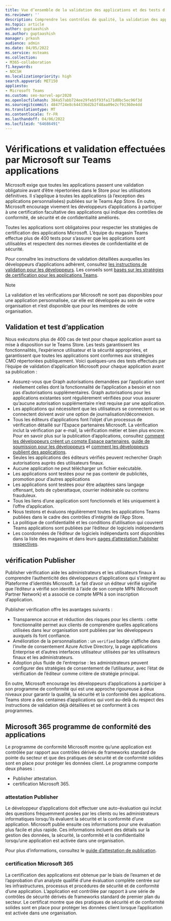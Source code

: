 ```yaml
---
title: Vue d’ensemble de la validation des applications et des tests d’application par Microsoft
ms.reviewer: ''
description: Comprendre les contrôles de qualité, la validation des applications et les programmes de certification pour Teams applications.
ms.topic: article
author: guptaashish
ms.author: guptaashish
manager: prkosh
audience: admin
ms.date: 04/05/2022
ms.service: msteams
ms.collection:
- M365-collaboration
f1.keywords:
- NOCSH
ms.localizationpriority: high
search.appverid: MET150
appliesto:
- Microsoft Teams
ms.custom: seo-marvel-apr2020
ms.openlocfilehash: 384a57abb724ee29feb5f93fa171d0bc5ec96f3d
ms.sourcegitcommit: 4847f24e8c644336d2b2f48aa09e2cf91360e4dd
ms.translationtype: MT
ms.contentlocale: fr-FR
ms.lasthandoff: 04/06/2022
ms.locfileid: "64686491"
---
```

# <a name="checks-and-validation-performed-by-microsoft-on-teams-apps"></a>Vérifications et validation effectuées par Microsoft sur Teams applications

Microsoft exige que toutes les applications passent une validation obligatoire avant d’être répertoriées dans le Store pour les utilisations définitives. Il s’applique à toutes les applications (à l’exception des applications personnalisées) publiées sur le Teams App Store. En outre, Microsoft encourage vivement les développeurs d’applications à participer à une certification facultative des applications qui indique des contrôles de conformité, de sécurité et de confidentialité améliorés.

Toutes les applications sont obligatoires pour respecter les stratégies de certification des applications Microsoft. L’équipe du magasin Teams effectue plus de 400 tests pour s’assurer que les applications sont utilisables et respectent des normes élevées de confidentialité et de sécurité.

Pour connaître les instructions de validation détaillées auxquelles les développeurs d’applications adhèrent, consultez [les instructions de validation pour les développeurs](/microsoftteams/platform/concepts/deploy-and-publish/appsource/prepare/teams-store-validation-guidelines). Les conseils sont [basés sur les stratégies de certification pour les applications Teams](/legal/marketplace/certification-policies#1140-teams).

> [!NOTE]
> La validation et les vérifications par Microsoft ne sont pas disponibles pour une application personnalisée, car elle est développée au sein de votre organisation et n’est disponible que pour les membres de votre organisation.

## <a name="app-validation-and-testing"></a>Validation et test d’application

Nous exécutons plus de 400 cas de test pour chaque application avant sa mise à disposition sur le Teams Store. Les tests garantissent les fonctionnalités, l’expérience utilisateur et la sécurité appropriées, et garantissent que toutes les applications sont conformes aux stratégies CMO répertoriées publiquement. Voici quelques-uns des tests effectués par l’équipe de validation d’application Microsoft pour chaque application avant sa publication :

* Assurez-vous que Graph autorisations demandées par l’application sont réellement celles dont la fonctionnalité de l’application a besoin et non pas d’autorisations supplémentaires. Graph autorisations pour les applications existantes sont régulièrement vérifiées pour vous assurer qu’aucune autorisation supplémentaire n’est requise par une application.
* Les applications qui nécessitent que les utilisateurs se connectent ou se connectent doivent avoir une option de journalisation/déconnexion.
* Tous les éditeurs d’applications font l’objet d’un processus de vérification détaillé sur l’Espace partenaires Microsoft. La vérification inclut la vérification par e-mail, la vérification métier et bien plus encore. Pour en savoir plus sur la publication d’applications, consultez [comment les développeurs créent un compte Espace partenaires](/microsoftteams/platform/concepts/deploy-and-publish/appsource/prepare/create-partner-center-dev-account), [guide de soumission pour les développeurs](/office/dev/store/add-in-submission-guide) et [comment les développeurs publient des applications](https://aka.ms/PublishToTeamsStore).
* Seules les applications des éditeurs vérifiés peuvent rechercher Graph autorisations auprès des utilisateurs finaux.
* Aucune application ne peut télécharger un fichier exécutable.
* Les applications sont testées pour ne pas contenir de publicités, promotion pour d’autres applications
* Les applications sont testées pour être adaptées sans langage offensant, bots de cyberattaque, courrier indésirable ou contenu frauduleux.
* Tous les liens d’une application sont fonctionnels et liés uniquement à l’offre d’application.
* Nous testons et évaluons régulièrement toutes les applications Teams publiées dans le cadre des contrôles d’intégrité de l’App Store.
* La politique de confidentialité et les conditions d’utilisation qui couvrent Teams applications sont publiées par l’éditeur de logiciels indépendants
* Les coordonnées de l’éditeur de logiciels indépendants sont disponibles dans la liste des magasins et dans leurs [pages d’attestation Publisher respectives](/microsoft-365-app-certification/teams/teams-apps).

## <a name="publisher-verification"></a>vérification Publisher

Publisher vérification aide les administrateurs et les utilisateurs finaux à comprendre l’authenticité des développeurs d’applications qui s’intègrent au Plateforme d'identités Microsoft. Le fait d’avoir un éditeur vérifié signifie que l’éditeur a vérifié son identité à l’aide de son compte MPN (Microsoft Partner Network) et a associé ce compte MPN à son inscription d’application.

Publisher vérification offre les avantages suivants :

* Transparence accrue et réduction des risques pour les clients : cette fonctionnalité permet aux clients de comprendre quelles applications utilisées dans leur organisation sont publiées par les développeurs auxquels ils font confiance.
* Amélioration de la personnalisation : un `verified` badge s’affiche dans l’invite de consentement Azure Active Directory, la page applications Enterprise et d’autres interfaces utilisateur utilisées par les utilisateurs finaux et les administrateurs.
* Adoption plus fluide de l’entreprise : les administrateurs peuvent configurer des stratégies de consentement de l’utilisateur, avec l’état de vérification de l’éditeur comme critère de stratégie principal.

En outre, Microsoft encourage les développeurs d’applications à participer à son programme de conformité qui est une approche rigoureuse à deux niveaux pour garantir la qualité, la sécurité et la conformité des applications. Teams store a des centaines d’applications qui vont au-delà du respect des instructions de validation déjà détaillées et se conforment à ces programmes.

## <a name="microsoft-365-app-compliance-program"></a>Microsoft 365 programme de conformité des applications

Le programme de conformité Microsoft montre qu’une application est contrôlée par rapport aux contrôles dérivés de frameworks standard de pointe du secteur et que des pratiques de sécurité et de conformité solides sont en place pour protéger les données client. Le programme comporte deux phases :

* Publisher attestation.
* certification Microsoft 365.

### <a name="publisher-attestation"></a>attestation Publisher

Le développeur d’applications doit effectuer une auto-évaluation qui inclut des questions fréquemment posées par les clients ou les administrateurs informatiques lorsqu’ils évaluent la sécurité et la conformité d’une application. Microsoft publie ensuite ces informations pour une évaluation plus facile et plus rapide. Ces informations incluent des détails sur la gestion des données, la sécurité, la conformité et la confidentialité lorsqu’une application est activée dans une organisation.

Pour plus d’informations, consultez le [guide d’attestation de publication](/microsoft-365-app-certification/docs/enterprise-app-attestation-guide).

### <a name="microsoft-365-certification"></a>certification Microsoft 365

La certification des applications est obtenue par le biais de l’examen et de l’approbation d’un analyste qualifié d’une évaluation complète centrée sur les infrastructures, processus et procédures de sécurité et de conformité d’une application. L’application est contrôlée par rapport à une série de contrôles de sécurité dérivés de frameworks standard de premier plan du secteur. Le certificat montre que des pratiques de sécurité et de conformité solides sont en place pour protéger les données client lorsque l’application est activée dans une organisation.

<!--- TBD: Parking some content for later review. Check if this content needs to be published.

We also have a few more quality and security checks for apps. We have launched Microsoft Cloud App Security (MCAS) program for the customer who have E5 or EMS license, where we rate risk for your cloud apps based on regulatory certification, industry standards, and best practices. We are also working on an Apps Quality Score system (launching soon) for all apps on Teams platform, and you will be able to check an app’s quality score quickly on Teams Store.

--->
